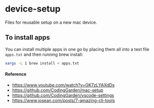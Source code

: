 # device-setup

Files for reusable setup on a new mac device.

## To install apps

You can install multiple apps in one go by placing them all into a text file `apps.txt` and then running brew install:

```bash
xargs -L 1 brew install < apps.txt
```

#### Reference

- https://www.youtube.com/watch?v=GK7zLYAXdDs
- https://github.com/CodingGarden/mac-setup
- https://github.com/CodingGarden/vscode-settings
- https://www.josean.com/posts/7-amazing-cli-tools